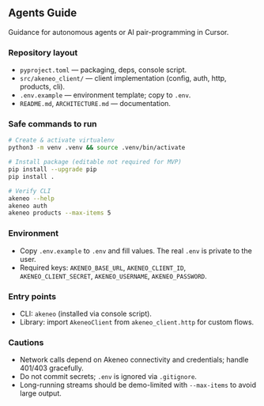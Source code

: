 ## Agents Guide

Guidance for autonomous agents or AI pair-programming in Cursor.

### Repository layout
- `pyproject.toml` — packaging, deps, console script.
- `src/akeneo_client/` — client implementation (config, auth, http, products, cli).
- `.env.example` — environment template; copy to `.env`.
- `README.md`, `ARCHITECTURE.md` — documentation.

### Safe commands to run
```bash
# Create & activate virtualenv
python3 -m venv .venv && source .venv/bin/activate

# Install package (editable not required for MVP)
pip install --upgrade pip
pip install .

# Verify CLI
akeneo --help
akeneo auth
akeneo products --max-items 5
```

### Environment
- Copy `.env.example` to `.env` and fill values. The real `.env` is private to the user.
- Required keys: `AKENEO_BASE_URL`, `AKENEO_CLIENT_ID`, `AKENEO_CLIENT_SECRET`, `AKENEO_USERNAME`, `AKENEO_PASSWORD`.

### Entry points
- CLI: `akeneo` (installed via console script).
- Library: import `AkeneoClient` from `akeneo_client.http` for custom flows.

### Cautions
- Network calls depend on Akeneo connectivity and credentials; handle 401/403 gracefully.
- Do not commit secrets; `.env` is ignored via `.gitignore`.
- Long-running streams should be demo-limited with `--max-items` to avoid large output.

